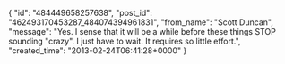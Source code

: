  {
   "id": "484449658257638",
   "post_id": "462493170453287_484074394961831",
   "from_name": "Scott Duncan",
   "message": "Yes. I sense that it will be a while before these things STOP sounding \"crazy\". I just have to wait. It requires so little effort.",
   "created_time": "2013-02-24T06:41:28+0000"
 }
